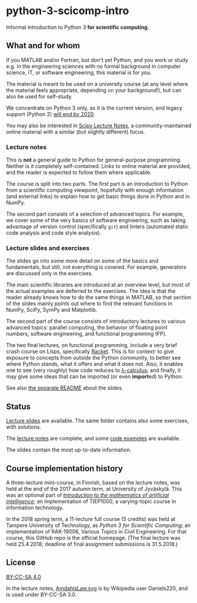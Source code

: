 # python-3-scicomp-intro

Informal introduction to Python 3 **for scientific computing**.

## What and for whom

If you MATLAB and/or Fortran, but don't yet Python, and you work or study e.g. in the engineering sciences with no formal background in computer science, IT, or software engineering, this material is for you.

The material is meant to be used on a university course (at any level where the material feels appropriate, depending on your background!), but can also be used for self-study.

We concentrate on Python 3 only, as it is the current version, and legacy support (Python 2) [will end by 2020](http://www.python3statement.org/).

You may also be interested in [Scipy Lecture Notes](https://www.scipy-lectures.org/), a community-maintained online material with a similar (but slightly different) focus.

### Lecture notes ###

This is **not** a general guide to Python for general-purpose programming. Neither is it completely self-contained. Links to online material are provided, and the reader is expected to follow them where applicable.

The course is split into two parts. The first part is an introduction to Python from a scientific computing viewpoint, hopefully with enough information (and external links) to explain how to get basic things done in Python and in NumPy.

The second part consists of a selection of advanced topics. For example, we cover some of the very basics of software engineering, such as taking advantage of version control (specifically `git`) and linters (automated static code analysis and code style analysis).

### Lecture slides and exercises ###

The slides go into some more detail on some of the basics and fundamentals, but still, not everything is covered. For example, generators are discussed only in the exercises.

The main scientific libraries are introduced at an overview level, but most of the actual examples are deferred to the exercises. The idea is that the reader already knows how to do the same things in MATLAB, so that section of the slides mainly points out where to find the relevant functions in NumPy, SciPy, SymPy and Matplotlib.

The second part of the course consists of introductory lectures to various advanced topics: parallel computing, the behavior of floating point numbers, software engineering, and functional programming (FP).

The two final lectures, on functional programming, include a very brief crash course on Lisps, specifically [Racket](http://racket-lang.org/). This is for context: to give exposure to concepts from outside the Python community, to better see where Python stands, what it offers and what it does not. Also, it enables one to see (very roughly) how code reduces to [λ-calculus](https://en.wikipedia.org/wiki/Lambda_calculus); and finally, it may give some ideas that can be imported (or even **import**ed) to Python.

See also [the separate README](lecture_slides/README.md) about the slides.

## Status

[Lecture slides](lecture_slides/) are available. The same folder contains also some exercises, with solutions.

The [lecture notes](python_scicomp_notes.pdf) are complete, and some [code examples](examples/) are available.

The slides contain the most up-to-date information.

## Course implementation history

A three-lecture mini-course, in Finnish, based on the lecture notes, was held at the end of the 2017 autumn term, at University of Jyväskylä. This was an optional part of *[Introduction to the mathematics of artificial intelligence](https://helituominen.wordpress.com/kurssit-it/johdatus-tekoalyn-taustalla-olevaan-matematiikkaan-tiep1000-syksy-2017/)*; an implementation of TIEP1000, a varying-topic course in information technology.

In the 2018 spring term, a 11-lecture full course (5 credits) was held at Tampere University of Technology, as *Python 3 for Scientific Computing*; an implementation of RAK-19006, Various Topics in Civil Engineering. For that course, this GitHub repo is the official homepage. (The final lecture was held 25.4.2018; deadline of final assignment submissions is 31.5.2018.)

## License

[BY-CC-SA 4.0](LICENSE)

In the lecture notes, [AmdahlsLaw.svg](AmdahlsLaw.svg) is by Wikipedia user Daniels220, and is used under BY-CC-SA 3.0.

